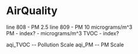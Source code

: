 # AirQuality

line 808 - PM 2.5
line 809 - PM 10
micrograms/m^3\
PM - index? - micrograms/m^3
TVOC - index?

aqi_TVOC -- Pollution Scale
aqi_PM -- PM Scale
